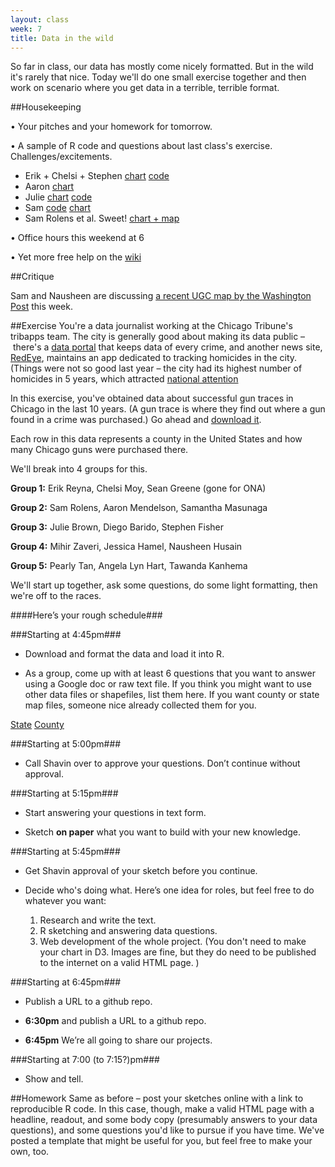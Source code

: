 ```yaml
---
layout: class
week: 7
title: Data in the wild
---
```


So far in class, our data has mostly come nicely formatted. But in the wild it's rarely that nice. Today we'll do one small exercise together and then work on scenario where you get data in a terrible, terrible format.

##Housekeeping

• Your pitches and your homework for tomorrow.

• A sample of R code and questions about last class's exercise. Challenges/excitements.

  - Erik + Chelsi + Stephen [chart](http://erikreyna.github.io/breaking-exercise/) [code](https://gist.github.com/chelsimoy/6969212)
  - Aaron [chart](http://amendelson.github.io/breaking-news/)
  - Julie [chart](http://farm4.staticflickr.com/3767/10199514315_78998564b1.jpg) [code](https://gist.github.com/juliemariebrown/7014698)
  - Sam [code](https://gist.github.com/smasunaga/7013197) [chart](http://smasunaga.github.io/dataviz-home/unemployment.jpeg)
  - Sam Rolens et al. Sweet! [chart + map](http://scrolens.github.io/group-project/)

• Office hours this weekend at 6

• Yet more free help on the [wiki](https://github.com/shancarter/ucb-dataviz-fall-2013/wiki/Things-We-Don't-Get)

##Critique

Sam and Nausheen are discussing [a recent UGC map by the Washington Post](http://www.washingtonpost.com/wp-apps/your-own-words/shutdown-map/) this week.

##Exercise
You're a data journalist working at the Chicago Tribune's tribapps team. The city is generally good about making its data public – there's a [data portal](https://data.cityofchicago.org/Public-Safety/Crimes-2001-to-present/ijzp-q8t2) that keeps data of every crime, and another news site, [RedEye](http://homicides.redeyechicago.com/), maintains an app dedicated to tracking homicides in the city. (Things were not so good last year – the city had its highest number of homicides in 5 years, which attracted [national attention](http://www.nytimes.com/2013/01/03/us/a-soaring-homicide-rate-a-divide-in-chicago.html.)

In this exercise, you've obtained data about successful gun traces in Chicago in the last 10 years. (A gun trace is where they find out where a gun found in a crime was purchased.) Go ahead and [download it]("/county-data.txt").

Each row in this data represents a county in the United States and how many Chicago guns were purchased there.

We'll break into 4 groups for this.

**Group 1:** Erik Reyna, Chelsi Moy, Sean Greene (gone for ONA)

**Group 2:** Sam Rolens, Aaron Mendelson, Samantha Masunaga

**Group 3:** Julie Brown, Diego Barido, Stephen Fisher

**Group 4:** Mihir Zaveri, Jessica Hamel, Nausheen Husain

**Group 5:** Pearly Tan, Angela Lyn Hart, Tawanda Kanhema

We'll start up together, ask some questions, do some light formatting, then we're off to the races.


####Here’s your rough schedule###

###Starting at 4:45pm###
- Download and format the data and load it into R.

- As a group, come up with at least 6 questions that you want to answer using a Google doc or raw text file. If you think you might want to use other data files or shapefiles, list them here. If you want county or state map files, someone nice already collected them for you.

[State]("shapes/nytlayout_state.zip")
[County]("shapes/nyt_county.zip")

###Starting at 5:00pm###
- Call Shavin over to approve your questions. Don’t continue without approval.

###Starting at 5:15pm###
- Start answering your questions in text form.

- Sketch **on paper** what you want to build with your new knowledge.

###Starting at 5:45pm###
- Get Shavin approval of your sketch before you continue.

- Decide who's doing what. Here’s one idea for roles, but feel free to do whatever you want:
    1. Research and write the text.
    2. R sketching and answering data questions.
    3. Web development of the whole project. (You don't need to make your chart in D3. Images are fine, but they do need to be published to the internet on a valid HTML page. )

###Starting at 6:45pm###
- Publish a URL to a github repo.

- **6:30pm** and publish a URL to a github repo.

- **6:45pm** We’re all going to share our projects.

###Starting at 7:00 (to 7:15?)pm###
- Show and tell.


##Homework
Same as before – post your sketches online with a link to reproducible R code. In this case, though, make a valid HTML page with a headline, readout, and some body copy (presumably answers to your data questions), and some questions you'd like to pursue if you have time. We've posted a template that might be useful for you, but feel free to make your own, too.